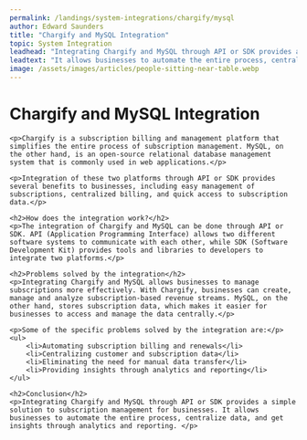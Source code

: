 ```yaml
---
permalink: /landings/system-integrations/chargify/mysql
author: Edward Saunders
title: "Chargify and MySQL Integration"
topic: System Integration
leadhead: "Integrating Chargify and MySQL through API or SDK provides a simple solution to subscription management for businesses"
leadtext: "It allows businesses to automate the entire process, centralize data, and get insights through analytics and reporting."
image: /assets/images/articles/people-sitting-near-table.webp
---
```

<div class="arttext">	<h1>Chargify and MySQL Integration</h1>
	
	<p>Chargify is a subscription billing and management platform that simplifies the entire process of subscription management. MySQL, on the other hand, is an open-source relational database management system that is commonly used in web applications.</p>

	<p>Integration of these two platforms through API or SDK provides several benefits to businesses, including easy management of subscriptions, centralized billing, and quick access to subscription data.</p>

	<h2>How does the integration work?</h2>
	<p>The integration of Chargify and MySQL can be done through API or SDK. API (Application Programming Interface) allows two different software systems to communicate with each other, while SDK (Software Development Kit) provides tools and libraries to developers to integrate two platforms.</p>
	
	<h2>Problems solved by the integration</h2>
	<p>Integrating Chargify and MySQL allows businesses to manage subscriptions more effectively. With Chargify, businesses can create, manage and analyze subscription-based revenue streams. MySQL, on the other hand, stores subscription data, which makes it easier for businesses to access and manage the data centrally.</p>
	
	<p>Some of the specific problems solved by the integration are:</p>
	<ul>
		<li>Automating subscription billing and renewals</li>
		<li>Centralizing customer and subscription data</li>
		<li>Eliminating the need for manual data transfer</li>
		<li>Providing insights through analytics and reporting</li>
	</ul>

	<h2>Conclusion</h2>
	<p>Integrating Chargify and MySQL through API or SDK provides a simple solution to subscription management for businesses. It allows businesses to automate the entire process, centralize data, and get insights through analytics and reporting. </p>
</div>